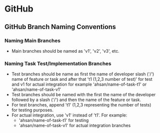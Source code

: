 # GitHub

## GitHub Branch Naming Conventions

### Naming Main Branches

- Main branches should be named as 'v1', 'v2', 'v3', etc.

### Naming Task Test/Implementation Branches

- Test branches should be name as first the name of developer slash ('/') name of feature or task and after that 't1 (1,2,3 number of test)' for test and v1 for actual integration for example 'ahsan/name-of-task-t1' or 'ahsan/name-of-task-v1'
- Test branches should be named with the first the name of the developer followed by a slash ('/') and then the name of the feature or task.
- For test branches, append 't1' (1,2,3 representing the number of tests) for testing purposes.
- For actual integration, use 'v1' instead of 't1'. For example:
  - 'ahsan/name-of-task-t1' for testing
  - 'ahsan/name-of-task-v1' for actual integration branches
